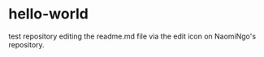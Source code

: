 # hello-world
test repository
editing the readme.md file via the edit icon on NaomiNgo's repository.
